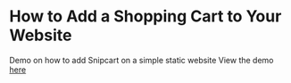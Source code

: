 # How to Add a Shopping Cart to Your Website
Demo on how to add Snipcart on a simple static website
View the demo [here](https://quirky-spence-da8c96.netlify.app/)
